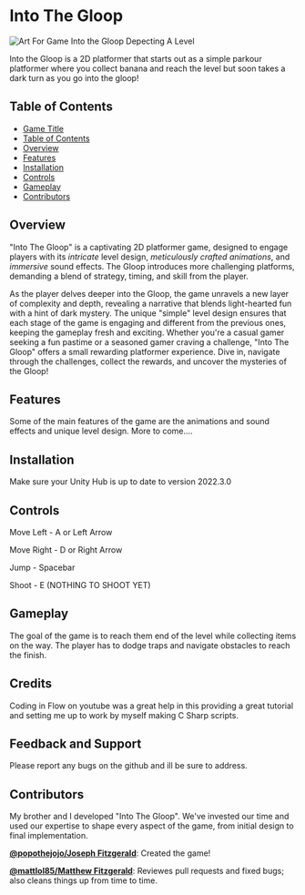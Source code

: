 # Into The Gloop

![Art For Game Into the Gloop Depecting A Level](GloopGame/Assets/Pictures/IntoGloopTitleImg.png)

Into the Gloop is a 2D platformer that starts out as a simple parkour platformer where you collect banana and reach the level but soon takes a dark turn as you go into the gloop!

## Table of Contents

- [Game Title](#game-title)
- [Table of Contents](#table-of-contents)
- [Overview](#overview)
- [Features](#features)
- [Installation](#installation)
- [Controls](#controls)
- [Gameplay](#gameplay)
- [Contributors](#contributors)

## Overview

"Into The Gloop" is a captivating 2D platformer game, designed to engage players with its _intricate_ level design, _meticulously crafted animations_, and _immersive_ sound effects. The Gloop introduces more challenging platforms, demanding a blend of strategy, timing, and skill from the player.

As the player delves deeper into the Gloop, the game unravels a new layer of complexity and depth, revealing a narrative that blends light-hearted fun with a hint of dark mystery. The unique "simple" level design ensures that each stage of the game is engaging and different from the previous ones, keeping the gameplay fresh and exciting. Whether you're a casual gamer seeking a fun pastime or a seasoned gamer craving a challenge, "Into The Gloop" offers a small rewarding platformer experience. Dive in, navigate through the challenges, collect the rewards, and uncover the mysteries of the Gloop!

## Features

Some of the main features of the game are the animations and sound effects and unique level design.
More to come....

## Installation

Make sure your Unity Hub is up to date to version 2022.3.0

## Controls

Move Left - A or Left Arrow

Move Right - D or Right Arrow

Jump - Spacebar

Shoot - E (NOTHING TO SHOOT YET)

## Gameplay

The goal of the game is to reach them end of the level while collecting items on the way. The player has to dodge traps and navigate obstacles to reach the finish.

## Credits

Coding in Flow on youtube was a great help in this providing a great tutorial and setting me up to work by myself making C Sharp scripts.

## Feedback and Support

Please report any bugs on the github and ill be sure to address. 

## Contributors

My brother and I developed "Into The Gloop". We've invested our time and used our expertise to shape every aspect of the game, from initial design to final implementation.

**[@popothejojo/Joseph Fitzgerald](https://github.com/popothejojo)**: Created the game!

**[@mattlol85/Matthew Fitzgerald](https://github.com/mattlol85)**: Reviewes pull requests and fixed bugs; also cleans things up from time to time.
